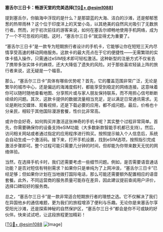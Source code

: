 **塞舌尔三日卡：畅游天堂的完美选择[[TG💪+ @esim1088](https://t.me/s/esim1088)]**

提到塞舌尔，你脑海中浮现的是什么？是那碧蓝的大海、洁白的沙滩，还是郁郁葱葱的热带雨林？这个位于印度洋上的天堂小岛，以其绝美的自然风光吸引了无数旅行者。然而，对于初次前往的游客来说，如何在塞舌尔顺畅地使用手机网络，成为了一个不可忽视的问题。这时，“塞舌尔三日卡”就显得尤为重要了。

“塞舌尔三日卡”是一款专为短期旅行者设计的手机卡，它能够让你在短短三天内尽情享受高速的移动网络服务。这款卡的最大亮点在于它的便捷性——无需繁琐的实体卡插入操作，只需通过eSIM技术即可轻松激活。这种新型的注册方式不仅省去了携带多张实体卡的麻烦，还大大降低了遗失的风险。对于那些喜欢轻装上阵的旅行者来说，这无疑是一个福音。

那么，“塞舌尔三日卡”具体有哪些优势呢？首先，它的覆盖范围非常广泛，无论是繁华的城市中心，还是偏远的海滩度假村，都能享受到稳定的网络连接。这意味着你可以随时随地查看地图、分享照片或与家人朋友保持联系，而不用担心信号断断续续的问题。其次，这款卡提供的数据流量相当充足，足以满足日常通讯需求。无论是刷社交媒体、观看视频，还是下载必要的应用，都不成问题。最后，价格也十分亲民，相较于其他国际漫游套餐，性价比非常高。

或许你会好奇，如何购买并激活这张神奇的手机卡呢？其实整个过程非常简单。首先，你需要确保你的设备支持eSIM功能（大多数新款智能手机都已支持）。然后，访问相关网站或者通过指定的应用程序进行购买。按照提示输入个人信息后，系统会自动生成一个激活码。接下来，打开手机设置，找到eSIM选项，按照指引完成激活步骤即可。整个过程可能只需要几分钟的时间，但却能为你带来数天无忧的网络体验。

当然，在选择手机卡时，我们还需要考虑一些细节问题。例如，是否需要语音通话功能？是否对短信有特别需求？如果你只是单纯为了上网冲浪，“塞舌尔三日卡”已经足够；但如果你计划在当地拨打国际电话，那么可能还需要额外配置相应的语音套餐。此外，不同运营商的服务质量可能存在差异，因此建议提前查阅用户评价，选择口碑较好的服务商。

总之，“塞舌尔三日卡”是一款非常适合短期旅行者的理想之选。它不仅解决了我们在异国他乡的通信难题，更为我们的旅程增添了便利与乐趣。无论你是来塞舌尔享受阳光沙滩，还是探索神秘的自然保护区，“塞舌尔三日卡”都会是你不可或缺的好伙伴。快来试试吧，让这段旅程更加精彩！

[[TG💪+ @esim1088](https://t.me/s/esim1088) ![Image](https://i.postimg.cc/4NQfJmqS/Snipaste-2025-05-13-00-14-12.png)]